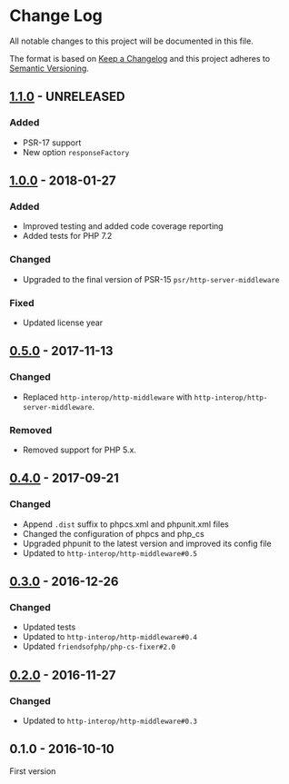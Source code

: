 # Change Log

All notable changes to this project will be documented in this file.

The format is based on [Keep a Changelog](http://keepachangelog.com/) 
and this project adheres to [Semantic Versioning](http://semver.org/).

## [1.1.0] - UNRELEASED

### Added

- PSR-17 support
- New option `responseFactory`

## [1.0.0] - 2018-01-27

### Added

- Improved testing and added code coverage reporting
- Added tests for PHP 7.2

### Changed

- Upgraded to the final version of PSR-15 `psr/http-server-middleware`

### Fixed

- Updated license year

## [0.5.0] - 2017-11-13

### Changed

- Replaced `http-interop/http-middleware` with  `http-interop/http-server-middleware`.

### Removed

- Removed support for PHP 5.x.

## [0.4.0] - 2017-09-21

### Changed

- Append `.dist` suffix to phpcs.xml and phpunit.xml files
- Changed the configuration of phpcs and php_cs
- Upgraded phpunit to the latest version and improved its config file
- Updated to `http-interop/http-middleware#0.5`

## [0.3.0] - 2016-12-26

### Changed

- Updated tests
- Updated to `http-interop/http-middleware#0.4`
- Updated `friendsofphp/php-cs-fixer#2.0`

## [0.2.0] - 2016-11-27

### Changed

- Updated to `http-interop/http-middleware#0.3`

## 0.1.0 - 2016-10-10

First version


[1.1.0]: https://github.com/middlewares/firewall/compare/v1.0.0...HEAD
[1.0.0]: https://github.com/middlewares/firewall/compare/v0.5.0...v1.0.0
[0.5.0]: https://github.com/middlewares/firewall/compare/v0.4.0...v0.5.0
[0.4.0]: https://github.com/middlewares/firewall/compare/v0.3.0...v0.4.0
[0.3.0]: https://github.com/middlewares/firewall/compare/v0.2.0...v0.3.0
[0.2.0]: https://github.com/middlewares/firewall/compare/v0.1.0...v0.2.0
